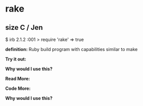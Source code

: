# rake

## size C / Jen

$ irb
2.1.2 :001 > require 'rake'
 => true 

**definition:**
Ruby build program with capabilities similar to make

**Try it out:**


**Why would I use this?**


**Read More:**


**Code More:**


**Why would I use this?**
